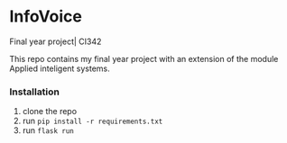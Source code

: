 # InfoVoice
Final year project| CI342

This repo contains my final year project with an extension of the module Applied inteligent systems.


### Installation
1. clone the repo 
2. run <code>pip install -r requirements.txt</code> 
3. run <code>flask run</code>
